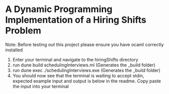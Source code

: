 # A Dynamic Programming Implementation of a Hiring Shifts Problem
Note: Before testing out this project please ensure you have ocaml correctly installed

1. Enter your terminal and navigate to the hiringShifts directory
2. run dune build schedulingInterviews.ml (Generates the _build folder)
3. run dune exec ./schedulingInterviews.exe (Generates the _build folder)
4. You should now see that the terminal is waiting to accept stdin, 
expected example input and output is below in the readme. Copy paste the 
input into your terminal

